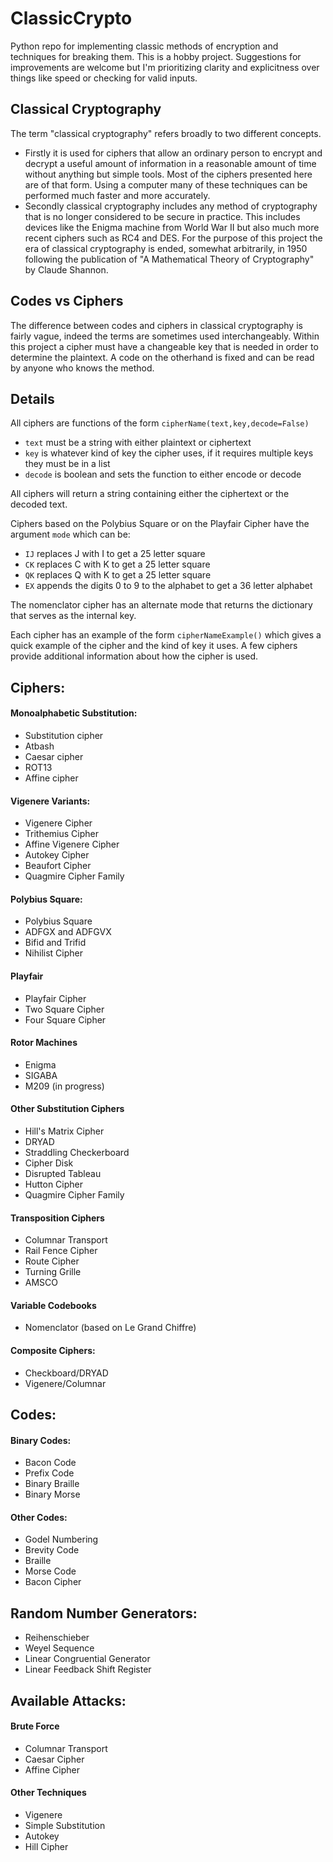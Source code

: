 # ClassicCrypto
Python repo for implementing classic methods of encryption and techniques for breaking them. This is a hobby project. Suggestions for improvements are welcome but I'm prioritizing clarity and explicitness over things like speed or checking for valid inputs.

## Classical Cryptography
The term "classical cryptography" refers broadly to two different concepts.
* Firstly it is used for ciphers that allow an ordinary person to encrypt and decrypt a useful amount of information in a reasonable amount of time without anything but simple tools. Most of the ciphers presented here are of that form. Using a computer many of these techniques can be performed much faster and more accurately.
* Secondly classical cryptography includes any method of cryptography that is no longer considered to be secure in practice. This includes devices like the Enigma machine from World War II but also much more recent ciphers such as RC4 and DES. For the purpose of this project the era of classical cryptography is ended, somewhat arbitrarily, in 1950 following the publication of "A Mathematical Theory of Cryptography" by Claude Shannon.

## Codes vs Ciphers
The difference between codes and ciphers in classical cryptography is fairly vague, indeed the terms are sometimes used interchangeably. Within this project a cipher must have a changeable key that is needed in order to determine the plaintext. A code on the otherhand is fixed and can be read by anyone who knows the method.

## Details
All ciphers are functions of the form `cipherName(text,key,decode=False)`
*  `text` must be a string with either plaintext or ciphertext
*  `key` is whatever kind of key the cipher uses, if it requires multiple keys they must be in a list
*  `decode` is boolean and sets the function to either encode or decode

All ciphers will return a string containing either the ciphertext or the decoded text.

Ciphers based on the Polybius Square or on the Playfair Cipher have the argument `mode` which can be:
*  `IJ` replaces J with I to get a 25 letter square
*  `CK` replaces C with K to get a 25 letter square
*  `QK` replaces Q with K to get a 25 letter square
*  `EX` appends the digits 0 to 9 to the alphabet to get a 36 letter alphabet

The nomenclator cipher has an alternate mode that returns the dictionary that serves as the internal key.

Each cipher has an example of the form `cipherNameExample()` which gives a quick example of the cipher and the kind of key it uses. A few ciphers provide additional information about how the cipher is used.

##  Ciphers:

#### Monoalphabetic Substitution:
* Substitution cipher
* Atbash
* Caesar cipher
* ROT13
* Affine cipher

#### Vigenere Variants:
* Vigenere Cipher
* Trithemius Cipher
* Affine Vigenere Cipher
* Autokey Cipher
* Beaufort Cipher
* Quagmire Cipher Family

#### Polybius Square:
* Polybius Square
* ADFGX and ADFGVX
* Bifid and Trifid
* Nihilist Cipher

#### Playfair
* Playfair Cipher
* Two Square Cipher
* Four Square Cipher

#### Rotor Machines
* Enigma
* SIGABA
* M209 (in progress)

#### Other Substitution Ciphers
* Hill's Matrix Cipher
* DRYAD
* Straddling Checkerboard
* Cipher Disk
* Disrupted Tableau
* Hutton Cipher
* Quagmire Cipher Family

#### Transposition Ciphers
* Columnar Transport
* Rail Fence Cipher
* Route Cipher
* Turning Grille
* AMSCO

#### Variable Codebooks
* Nomenclator (based on Le Grand Chiffre)

#### Composite Ciphers:
* Checkboard/DRYAD
* Vigenere/Columnar

## Codes:

#### Binary Codes:
* Bacon Code
* Prefix Code
* Binary Braille
* Binary Morse

#### Other Codes:
* Godel Numbering
* Brevity Code
* Braille
* Morse Code
* Bacon Cipher

## Random Number Generators:
* Reihenschieber
* Weyel Sequence
* Linear Congruential Generator
* Linear Feedback Shift Register

## Available Attacks:

#### Brute Force
* Columnar Transport
* Caesar Cipher
* Affine Cipher

#### Other Techniques
* Vigenere
* Simple Substitution
* Autokey
* Hill Cipher
